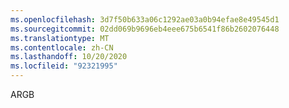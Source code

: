 ```yaml
---
ms.openlocfilehash: 3d7f50b633a06c1292ae03a0b94efae8e49545d1
ms.sourcegitcommit: 02dd069b9696eb4eee675b6541f86b2602076448
ms.translationtype: MT
ms.contentlocale: zh-CN
ms.lasthandoff: 10/20/2020
ms.locfileid: "92321995"
---
```

ARGB